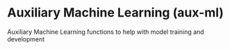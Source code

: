 # Auxiliary Machine Learning (aux-ml)
Auxiliary Machine Learning functions to help with model training and development
